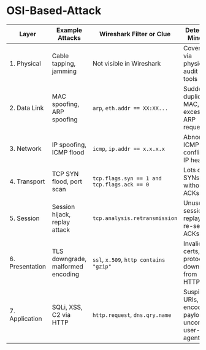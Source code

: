 # OSI-Based-Attack

| Layer           | Example Attacks                   | Wireshark Filter or Clue                    | Detection Mindset                                       |
| --------------- | --------------------------------- | ------------------------------------------- | ------------------------------------------------------- |
| 1. Physical     | Cable tapping, jamming            | Not visible in Wireshark                    | Covered via physical audit or RF tools                  |
| 2. Data Link    | MAC spoofing, ARP spoofing        | `arp`, `eth.addr == XX:XX...`               | Sudden duplicate MAC, excessive ARP requests            |
| 3. Network      | IP spoofing, ICMP flood           | `icmp`, `ip.addr == x.x.x.x`                | Abnormal ICMP rate, conflicting IP headers              |
| 4. Transport    | TCP SYN flood, port scan          | `tcp.flags.syn == 1 and tcp.flags.ack == 0` | Lots of SYNs without ACKs                               |
| 5. Session      | Session hijack, replay attack     | `tcp.analysis.retransmission`               | Unusual session replays or re-sent ACKs                 |
| 6. Presentation | TLS downgrade, malformed encoding | `ssl`, `x.509`, `http contains "gzip"`      | Invalid certs, protocol downgrade from HTTPS            |
| 7. Application  | SQLi, XSS, C2 via HTTP            | `http.request`, `dns.qry.name`              | Suspicious URIs, encoded payloads, uncommon user-agents |
